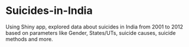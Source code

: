 # Suicides-in-India
Using Shiny app, explored data about suicides in India from 2001 to 2012 based on parameters like Gender, States/UTs, suicide causes, suicide methods and more.
